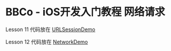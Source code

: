 # BBCo - iOS开发入门教程 网络请求

Lesson 11 代码放在 [URLSessionDemo](URLSessionDemo)

Lesson 12 代码放在 [NetworkDemo](NetworkDemo)